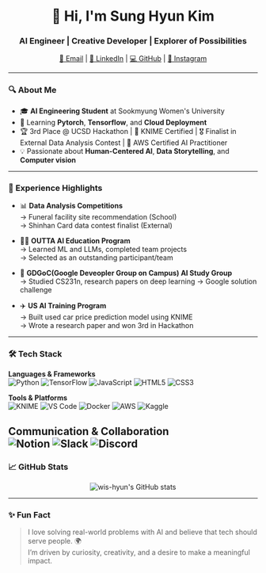 <h1 align="center">👋 Hi, I'm Sung Hyun Kim</h1>
<h3 align="center">AI Engineer | Creative Developer | Explorer of Possibilities</h3>

<p align="center">
  <a href="mailto:smwuai2004@sookmyung.ac.kr">📧 Email</a> |
  <a href="https://www.linkedin.com/in/%EC%84%B1%ED%98%84-%EA%B9%80-wishyun0303/">🔗 LinkedIn</a> |
  <a href="https://github.com/wis-hyun">💻 GitHub</a> |
  <a href="https://instagram.com/wis_hyunny">📸 Instagram</a>
</p>

---

### 🔍 About Me

- 🎓 **AI Engineering Student** at Sookmyung Women's University
- 🌱 Learning **Pytorch**, **Tensorflow**, and **Cloud Deployment**
- 🏆 3rd Place @ UCSD Hackathon | 🏅 KNIME Certified | 🎖️ Finalist in External Data Analysis Contest | 🏅 AWS Certified AI Practitioner
- 💡 Passionate about **Human-Centered AI**, **Data Storytelling**, and **Computer vision**

---

### 🧠 Experience Highlights

- 📊 **Data Analysis Competitions**  
  → Funeral facility site recommendation (School)  
  → Shinhan Card data contest finalist (External)

- 🧑‍💻 **OUTTA AI Education Program**  
  → Learned ML and LLMs, completed team projects  
  → Selected as an outstanding participant/team

- 🧠 **GDGoC(Google Deveopler Group on Campus) AI Study Group**  
  → Studied CS231n, research papers on deep learning
  → Google solution challenge

- ✈️ **US AI Training Program**  
  → Built used car price prediction model using KNIME  
  → Wrote a research paper and won 3rd in Hackathon

---

### 🛠️ Tech Stack

**Languages & Frameworks**  
![Python](https://img.shields.io/badge/-Python-3776AB?logo=python&logoColor=white)
![TensorFlow](https://img.shields.io/badge/-TensorFlow-FF6F00?logo=tensorflow&logoColor=white)
![JavaScript](https://img.shields.io/badge/-JavaScript-F7DF1E?logo=javascript&logoColor=black)
![HTML5](https://img.shields.io/badge/-HTML5-E34F26?logo=html5&logoColor=white)
![CSS3](https://img.shields.io/badge/-CSS3-1572B6?logo=css3&logoColor=white)

**Tools & Platforms**  
![KNIME](https://img.shields.io/badge/-KNIME-FEBD07?logo=knime&logoColor=black)
![VS Code](https://img.shields.io/badge/-VSCode-007ACC?logo=visual-studio-code&logoColor=white)
![Docker](https://img.shields.io/badge/-Docker-2496ED?logo=docker&logoColor=white)
![AWS](https://img.shields.io/badge/-AWS-232F3E?logo=amazon-aws&logoColor=white)
![Kaggle](https://img.shields.io/badge/-Kaggle-20BEFF?logo=kaggle&logoColor=white)

**Communication & Collaboration**  
![Notion](https://img.shields.io/badge/-Notion-000000?logo=notion&logoColor=white)
![Slack](https://img.shields.io/badge/-Slack-4A154B?logo=slack&logoColor=white)
![Discord](https://img.shields.io/badge/-Discord-5865F2?logo=discord&logoColor=white)
---

### 📈 GitHub Stats

<p align="center">
  <img src="https://github-readme-stats.vercel.app/api?username=wis-hyun&show_icons=true&theme=tokyonight" alt="wis-hyun's GitHub stats" />
</p>

---

### ✨ Fun Fact

> I love solving real-world problems with AI and believe that tech should serve people. 🌍  
> I’m driven by curiosity, creativity, and a desire to make a meaningful impact.
